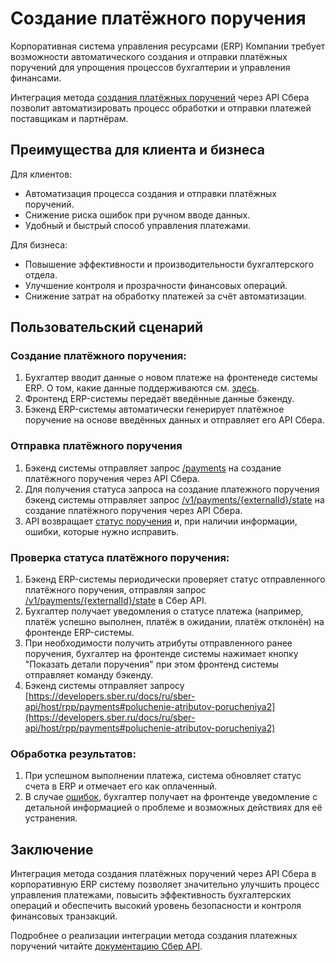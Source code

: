 # Создание платёжного поручения

Корпоративная система управления ресурсами (ERP) Компании требует возможности автоматического создания и отправки платёжных поручений для упрощения процессов бухгалтерии и управления финансами. 

Интеграция метода [создания платёжных поручений](https://developers.sber.ru/docs/ru/sber-api/host/rpp/payments) через API Сбера позволит автоматизировать процесс обработки и отправки платежей поставщикам и партнёрам.

## Преимущества для клиента и бизнеса
Для клиентов:

  - Автоматизация процесса создания и отправки платёжных поручений.
  - Снижение риска ошибок при ручном вводе данных.
  - Удобный и быстрый способ управления платежами.

Для бизнеса:

  - Повышение эффективности и производительности бухгалтерского отдела.
  - Улучшение контроля и прозрачности финансовых операций.
  - Снижение затрат на обработку платежей за счёт автоматизации.

## Пользовательский сценарий

### Создание платёжного поручения:
1. Бухгалтер вводит данные о новом платеже на фронтенеде системы ERP. О том, какие данные поддерживаются см. [здесь](https://developers.sber.ru/docs/ru/sber-api/host/rpp/payments#model-zaprosa-i-otveta28).
1. Фронтенд ERP-системы передаёт введённые данные бэкенду.
1. Бэкенд ERP-системы автоматически генерирует платёжное поручение на основе введённых данных и отправляет его API Сбера.

### Отправка платёжного поручения
1. Бэкенд системы отправляет запрос [/payments](https://developers.sber.ru/docs/ru/sber-api/host/rpp/payments#sozdanie-platezhnyh-porucheniy2) на создание платёжного поручения через API Сбера.
1. Для получения статусa запроса на создание платежного поручения бэкенд системы отправляет запрос [/v1/payments/{externalId}/state](https://developers.sber.ru/docs/ru/sber-api/host/rpp/payments#poluchenie-statusa-porucheniya3) на создание платёжного поручения через API Сбера.
1. API возвращает [статус поручения](https://developers.sber.ru/docs/ru/sber-api/host/rpp/payments#statusy-obrabotki-platezhnyh-dokumentov2) и, при наличии информации, ошибки, которые нужно исправить.

### Проверка статуса платёжного поручения:
1. Бэкенд ERP-системы периодически проверяет статус отправленного платёжного поручения, отправляя запрос [/v1/payments/{externalId}/state](https://developers.sber.ru/docs/ru/sber-api/host/rpp/payments#poluchenie-statusa-porucheniya3) в Сбер API.
1. Бухгалтер получает уведомления о статусе платежа (например, платёж успешно выполнен, платёж в ожидании, платёж отклонён) на фронтенде ERP-системы.
1. При необходимости получить атрибуты отправленного ранее поручения, бухгалтер на фронтенде системы нажимает кнопку "Показать детали поручения" при этом фронтенд системы отправляет команду бэкенду.
1. Бэкенд системы отправляет запросу [https://developers.sber.ru/docs/ru/sber-api/host/rpp/payments#poluchenie-atributov-porucheniya2](https://developers.sber.ru/docs/ru/sber-api/host/rpp/payments#poluchenie-atributov-porucheniya2)

### Обработка результатов:
1. При успешном выполнении платежа, система обновляет статус счета в ERP и отмечает его как оплаченный.
1. В случае [ошибок](https://developers.sber.ru/docs/ru/sber-api/host/rpp/payments#kody-vozvrata53), бухгалтер получает на фронтенде уведомление с детальной информацией о проблеме и возможных действиях для её устранения.

## Заключение
Интеграция метода создания платёжных поручений через API Сбера в корпоративную ERP систему позволяет значительно улучшить процесс управления платежами, повысить эффективность бухгалтерских операций и обеспечить высокий уровень безопасности и контроля финансовых транзакций.

Подробнее о реализации интеграции метода создания платежных поручений читайте [документацию Сбер API](https://developers.sber.ru/docs/ru/sber-api/host/rpp/payments).